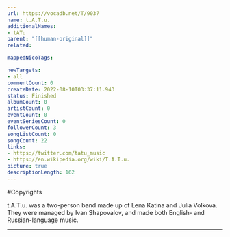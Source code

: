 ```yaml
---
url: https://vocadb.net/T/9037
name: t.A.T.u.
additionalNames: 
- tATu
parent: "[[human-original]]"
related:

mappedNicoTags:

newTargets:
- all
commentCount: 0
createDate: 2022-08-10T03:37:11.943
status: Finished
albumCount: 0
artistCount: 0
eventCount: 0
eventSeriesCount: 0
followerCount: 3
songListCount: 0
songCount: 22
links: 
- https://twitter.com/tatu_music
- https://en.wikipedia.org/wiki/T.A.T.u.
picture: true
descriptionLength: 162
---
```


#Copyrights

t.A.T.u. was a two-person band made up of Lena Katina and Julia Volkova. They were managed by  Ivan Shapovalov, and made both English- and Russian-language music.

---

